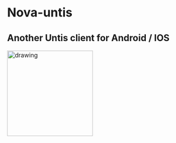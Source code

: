 # Nova-untis

## Another Untis client for Android / IOS

<img src="logo.jpg" alt="drawing" width="200"/>
